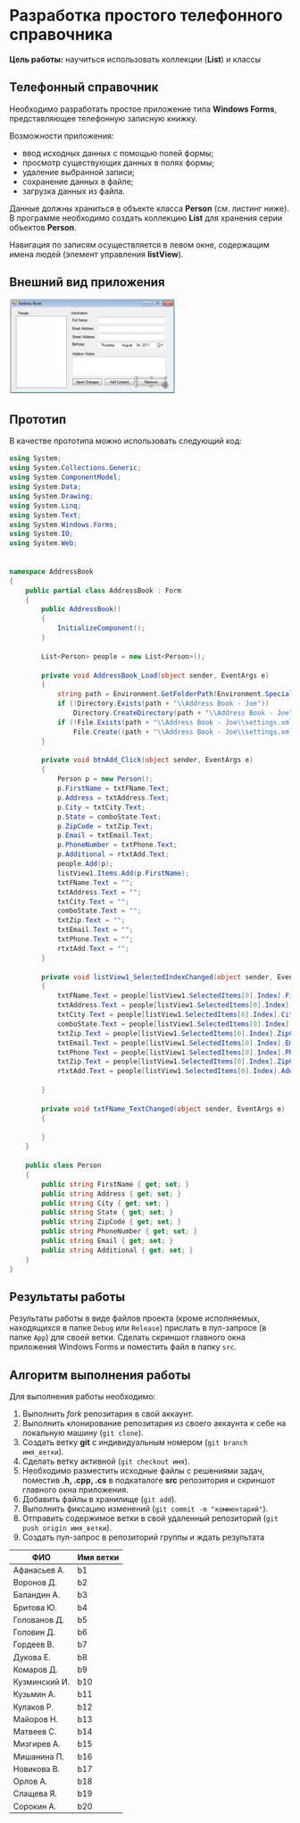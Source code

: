 # Разработка простого телефонного справочника

**Цель работы:** научиться использовать коллекции (**List**) и классы

## Телефонный справочник

Необходимо разработать простое приложение типа **Windows Forms**, представляющее телефонную записную книжку.

Возможности приложения:

- ввод исходных данных с помощью полей формы;
- просмотр существующих данных в полях формы;
- удаление выбранной записи;
- сохранение данных в файле;
- загрузка данных из файла.

Данные должны храниться в объекте класса **Person** (см. листинг ниже). В программе необходимо создать коллекцию **List** для хранения серии объектов **Person**.

Навигация по записям осуществляется в левом окне, содержащим имена людей (элемент управления **listView**).


## Внешний вид приложения

![](mainwin.png)

## Прототип

В качестве прототипа можно использовать следующий код:

```csharp
using System;
using System.Collections.Generic;
using System.ComponentModel;
using System.Data;
using System.Drawing;
using System.Linq;
using System.Text;
using System.Windows.Forms;
using System.IO;
using System.Web;


namespace AddressBook
{
    public partial class AddressBook : Form
    {
        public AddressBook()
        {
            InitializeComponent();
        }

        List<Person> people = new List<Person>();

        private void AddressBook_Load(object sender, EventArgs e)
        {
            string path = Environment.GetFolderPath(Environment.SpecialFolder.ApplicationData);
            if (!Directory.Exists(path + "\\Address Book - Joe"))
                Directory.CreateDirectory(path + "\\Address Book - Joe");
            if (!File.Exists(path + "\\Address Book - Joe\\settings.xml"))
                File.Create((path + "\\Address Book - Joe\\settings.xml"));
        }

        private void btnAdd_Click(object sender, EventArgs e)
        {
            Person p = new Person();
            p.FirstName = txtFName.Text;
            p.Address = txtAddress.Text;
            p.City = txtCity.Text;
            p.State = comboState.Text;
            p.ZipCode = txtZip.Text;
            p.Email = txtEmail.Text;
            p.PhoneNumber = txtPhone.Text;
            p.Additional = rtxtAdd.Text;
            people.Add(p);
            listView1.Items.Add(p.FirstName);
            txtFName.Text = "";
            txtAddress.Text = "";
            txtCity.Text = "";
            comboState.Text = "";
            txtZip.Text = "";
            txtEmail.Text = "";
            txtPhone.Text = "";
            rtxtAdd.Text = "";
        }

        private void listView1_SelectedIndexChanged(object sender, EventArgs e)
        {
            txtFName.Text = people[listView1.SelectedItems[0].Index].FirstName;
            txtAddress.Text = people[listView1.SelectedItems[0].Index].Address;
            txtCity.Text = people[listView1.SelectedItems[0].Index].City;
            comboState.Text = people[listView1.SelectedItems[0].Index].State;
            txtZip.Text = people[listView1.SelectedItems[0].Index].ZipCode;
            txtEmail.Text = people[listView1.SelectedItems[0].Index].Email;
            txtPhone.Text = people[listView1.SelectedItems[0].Index].PhoneNumber;
            txtZip.Text = people[listView1.SelectedItems[0].Index].ZipCode;
            rtxtAdd.Text = people[listView1.SelectedItems[0].Index].Additional;

        }

        private void txtFName_TextChanged(object sender, EventArgs e)
        {

        }
    }

    public class Person
    {
        public string FirstName { get; set; }
        public string Address { get; set; }
        public string City { get; set; }
        public string State { get; set; }
        public string ZipCode { get; set; }
        public string PhoneNumber { get; set; }
        public string Email { get; set; }
        public string Additional { get; set; }
    }
}
```
## Результаты работы

Результаты работы в виде файлов проекта (кроме исполняемых, находящихся в папке `Debug` или `Release`) прислать в пул-запросе (в папке `App`) для своей ветки. Сделать скриншот главного окна приложения Windows Forms и поместить файл в папку `src`.

## Алгоритм выполнения работы

Для выполнения работы необходимо:

1. Выполнить *fork* репозитария в свой аккаунт.
1. Выполнить клонирование репозитария из своего аккаунта к себе на локальную машину (`git clone`).
1. Создать ветку **git** с индивидуальным номером (`git branch имя_ветки`).
1. Сделать ветку активной (`git checkout имя`).
1. Необходимо разместить исходные файлы с решениями задач, поместив **.h, .cpp, .cs** в подкаталоге **src** репозитория и скриншот главного окна приложения.
1. Добавить файлы в хранилище (`git add`).
1. Выполнить фиксацию изменений (`git commit -m "комментарий"`).
1. Отправить содержимое ветки в свой удаленный репозиторий (`git push origin имя_ветки`).
1. Создать пул-запрос в репозиторий группы и ждать результата 


|  ФИО              | Имя ветки |
|-------------------|-----------|
| Афанасьев А.     | b1 |
| Воронов Д.    | b2 |
| Баландин А.    | b3 |
| Бритова Ю.|  b4 |
| Голованов Д.         | b5  |
| Головин Д.        | b6 |
| Гордеев В.       | b7 |
| Дукова Е.     | b8 |
| Комаров Д.       | b9 |
| Кузминский И.     | b10 |
| Кузьмин А.          | b11 |
| Кулаков Р.  | b12  |
| Майоров Н.     | b13 |
| Матвеев С.        | b14 |
| Мизгирев А.            | b15 |
| Мишанина П. | b16 |
| Новикова В.     | b17 |
| Орлов А.      | b18 |
| Слащева Я. | b19 |
| Сорокин А. | b20 |

